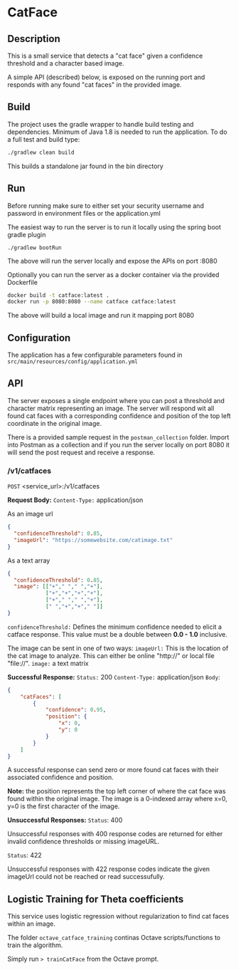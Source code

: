 # CatFace

## Description

This is a small service that detects a "cat face" given a confidence threshold and a character based image. 

A simple API (described) below, is exposed on the running port and responds with any found "cat faces" in the provided image.


## Build

The project uses the gradle wrapper to handle build testing and dependencies.  Minimum of Java 1.8 is needed to run the application.  To do a full test and build type:

```bash
./gradlew clean build
```
This builds a standalone jar found in the bin directory

## Run

Before running make sure to either set your security username and password in environment files or the application.yml

The easiest way to run the server is to run it locally using the spring boot gradle plugin

```
./gradlew bootRun
```

The above will run the server locally and expose the APIs on port :8080

Optionally you can run the server as a docker container via the provided Dockerfile

```bash
docker build -t catface:latest .
docker run -p 8080:8080 --name catface catface:latest
```
The above will build a local image and run it mapping port 8080

## Configuration

The application has a few configurable parameters found in `src/main/resources/config/application.yml`

## API

The server exposes a single endpoint where you can post a threshold and character matrix representing an image.  The server will respond wit all found cat faces with a corresponding confidence and position of the top left coordinate in the original image.

There is a provided sample request in the `postman_collection` folder.  Import into Postman as a collection and if you run the server locally on port 8080 it will send the post request and receive a response.

### /v1/catfaces

`POST` <service_url>:<port>/v1/catfaces

**Request Body:** 
`Content-Type:` application/json

As an image url
```json
{
  "confidenceThreshold": 0.85,
  "imageUrl": "https://somewebsite.com/catimage.txt"
}
```
As a text array
```json
{
  "confidenceThreshold": 0.85,
  "image": [["+"," "," ","+"],
			["+","+","+","+"],
			["+"," "," ","+"],
			[" ","+","+"," "]]
}
```
`confidenceThreshold:` Defines the minimum confidence needed to elicit a catface response.  This value must be a double between **0.0 - 1.0** inclusive.

The image can be sent in one of two ways:
`imageUrl:` This is the location of the cat image to analyze.  This can either be online "http://" or local file "file://".
`image:` a text matrix

**Successful Response:** 
`Status:` 200
`Content-Type:` application/json
`Body`:

```json
{
	"catFaces": [
		{
			"confidence": 0.95,
			"position": {
				"x": 0,
				"y": 0
			}
		}
	]
}
```


A successful response can send zero or more found cat faces with their associated confidence and position.

**Note:** the position represents the top left corner of where the cat face was found within the original image.  The image is a 0-indexed array where x=0, y=0 is the first character of the image.

**Unsuccessful Responses:**
`Status`: 400

Unsuccessful responses with 400 response codes are returned for either invalid confidence thresholds or missing imageURL.

`Status`: 422

Unsuccessful responses with 422 response codes indicate the given imageUrl could not be reached or read successufully. 



## Logistic Training for Theta coefficients

This service uses logistic regression without regularization to find cat faces within an image.

The folder `octave_catface_training` continas Octave scripts/functions to train the algorithm.

Simply run `> trainCatFace` from the Octave prompt.
